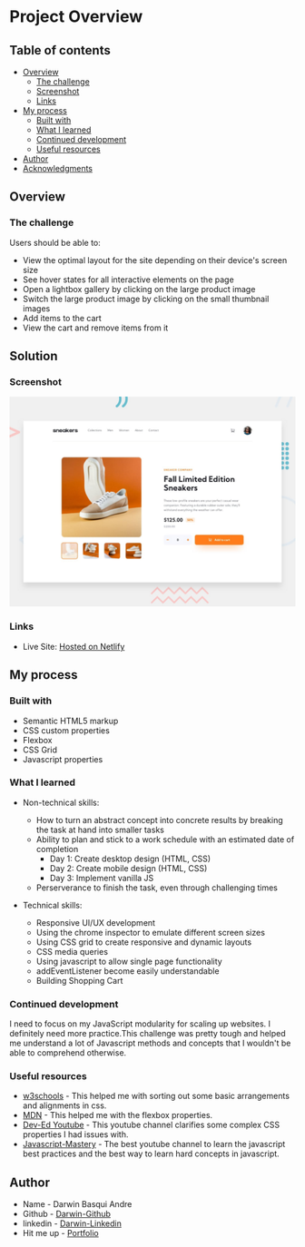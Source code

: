# Project Overview
## Table of contents

- [Overview](#overview)
  - [The challenge](#the-challenge)
  - [Screenshot](#screenshot)
  - [Links](#links)
- [My process](#my-process)
  - [Built with](#built-with)
  - [What I learned](#what-i-learned)
  - [Continued development](#continued-development)
  - [Useful resources](#useful-resources)
- [Author](#author)
- [Acknowledgments](#acknowledgments)


## Overview

### The challenge

Users should be able to:

- View the optimal layout for the site depending on their device's screen size
- See hover states for all interactive elements on the page
- Open a lightbox gallery by clicking on the large product image
- Switch the large product image by clicking on the small thumbnail images
- Add items to the cart
- View the cart and remove items from it
## Solution
### Screenshot

![](./design/desktop-preview.jpg)


### Links

- Live Site: [Hosted on Netlify](https://basquishoppingcart.netlify.app/)

## My process

### Built with

- Semantic HTML5 markup
- CSS custom properties
- Flexbox
- CSS Grid
- Javascript properties

### What I learned

-  Non-technical skills:

   -  How to turn an abstract concept into concrete results by breaking the task at hand into smaller tasks
   -  Ability to plan and stick to a work schedule with an estimated date of completion
      -  Day 1: Create desktop design (HTML, CSS)
      -  Day 2: Create mobile design (HTML, CSS)
      -  Day 3: Implement vanilla JS
   -  Perserverance to finish the task, even through challenging times

-  Technical skills:
   -  Responsive UI/UX development
   -  Using the chrome inspector to emulate different screen sizes
   -  Using CSS grid to create responsive and dynamic layouts
   -  CSS media queries
   - Using javascript to allow single page functionality
   - addEventListener become easily understandable 
   - Building Shopping Cart


### Continued development

I need to focus on my JavaScript modularity for scaling up websites. I definitely need more practice.This challenge was pretty tough and helped me understand a lot of Javascript methods and concepts that I wouldn't be able to comprehend otherwise.

### Useful resources

- [w3schools](https://www.w3schools.com) - This helped me with sorting out some basic arrangements and alignments in css.
- [MDN](https://developer.mozilla.org/en-US/docs/Learn/CSS/CSS_layout/Flexbox) - This helped me with the flexbox properties.
- [Dev-Ed Youtube](https://www.youtube.com/c/DevEd) - This youtube channel clarifies some complex CSS properties I had issues with.
- [Javascript-Mastery](https://www.youtube.com/c/JavaScriptMastery) - The best youtube channel to learn the javascript best practices and the best way to learn hard concepts in javascript. 

## Author

- Name - Darwin Basqui Andre
- Github - [Darwin-Github](https://github.com/basquii)
- linkedin - [Darwin-Linkedin](https://www.linkedin.com/in/basqui/)
- Hit me up - [Portfolio](https://www.basquidesign.com/)
